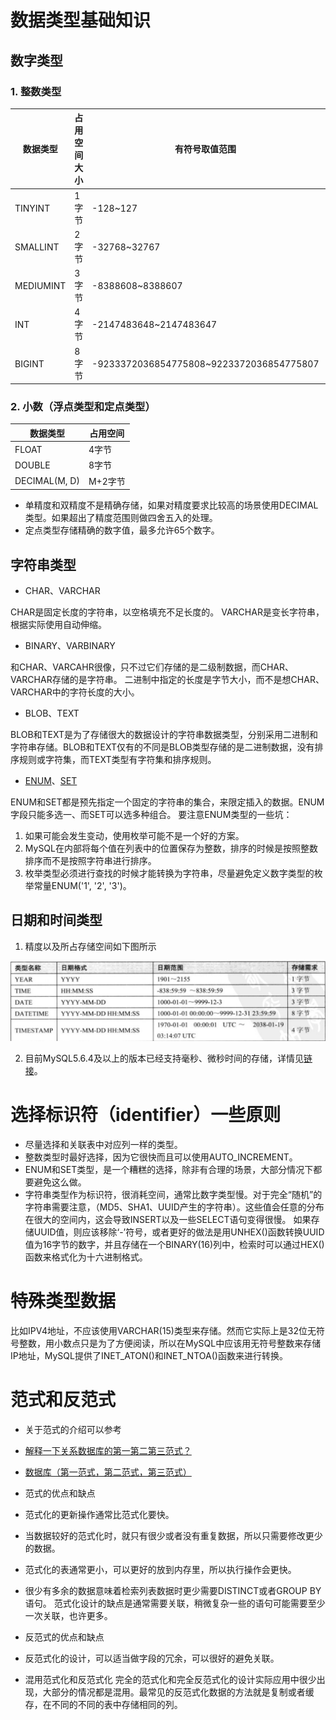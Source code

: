 # 数据类型基础知识

## 数字类型
### 1. 整数类型

数据类型 | 占用空间大小 | 有符号取值范围| 无符号取值范围
-------|--------|---------|---------|
TINYINT | 1字节  | -128~127 | 0~256
SMALLINT | 2字节  | -32768~32767| 0~65535
MEDIUMINT | 3字节  | -8388608~8388607| 0~16777215
INT | 4字节 | -2147483648~2147483647 | 0~4294967295
BIGINT | 8字节 | -9233372036854775808~9223372036854775807 | 0~18446744073709551615

### 2. 小数（浮点类型和定点类型）
数据类型 | 占用空间
-------| -------
FLOAT  | 4字节
DOUBLE | 8字节
DECIMAL(M, D) | M+2字节

- 单精度和双精度不是精确存储，如果对精度要求比较高的场景使用DECIMAL类型。如果超出了精度范围则做四舍五入的处理。
- 定点类型存储精确的数字值，最多允许65个数字。

## 字符串类型
 - CHAR、VARCHAR

  CHAR是固定长度的字符串，以空格填充不足长度的。
  VARCHAR是变长字符串，根据实际使用自动伸缩。

 - BINARY、VARBINARY

 和CHAR、VARCAHR很像，只不过它们存储的是二级制数据，而CHAR、VARCHAR存储的是字符串。
 二进制中指定的长度是字节大小，而不是想CHAR、VARCHAR中的字符长度的大小。

 - BLOB、TEXT

 BLOB和TEXT是为了存储很大的数据设计的字符串数据类型，分别采用二进制和字符串存储。BLOB和TEXT仅有的不同是BLOB类型存储的是二进制数据，没有排序规则或字符集，而TEXT类型有字符集和排序规则。

 - [ENUM](https://dev.mysql.com/doc/refman/5.7/en/enum.html)、[SET](https://dev.mysql.com/doc/refman/5.7/en/set.html)

 ENUM和SET都是预先指定一个固定的字符串的集合，来限定插入的数据。ENUM字段只能多选一、而SET可以选多种组合。
 要注意ENUM类型的一些坑：
  1. 如果可能会发生变动，使用枚举可能不是一个好的方案。
  2. MySQL在内部将每个值在列表中的位置保存为整数，排序的时候是按照整数排序而不是按照字符串进行排序。
  3. 枚举类型必须进行查找的时候才能转换为字符串，尽量避免定义数字类型的枚举常量ENUM('1', '2', '3')。

## 日期和时间类型
 1. 精度以及所占存储空间如下图所示

  ![](./img/4-2.png)

 2. 目前MySQL5.6.4及以上的版本已经支持毫秒、微秒时间的存储，详情见[链接](https://dev.mysql.com/doc/refman/5.7/en/fractional-seconds.html)。


 # 选择标识符（identifier）一些原则

 - 尽量选择和关联表中对应列一样的类型。
 - 整数类型时最好选择，因为它很快而且可以使用AUTO_INCREMENT。
 - ENUM和SET类型，是一个糟糕的选择，除非有合理的场景，大部分情况下都要避免这么做。
 - 字符串类型作为标识符，很消耗空间，通常比数字类型慢。对于完全“随机”的字符串需要注意，（MD5、SHA1、UUID产生的字符串）。这些值会任意的分布在很大的空间内，这会导致INSERT以及一些SELECT语句变得很慢。
 如果存储UUID值，则应该移除‘-’符号，或者更好的做法是用UNHEX()函数转换UUID值为16字节的数字，并且存储在一个BINARY(16)列中，检索时可以通过HEX()函数来格式化为十六进制格式。

 # 特殊类型数据
  比如IPV4地址，不应该使用VARCHAR(15)类型来存储。然而它实际上是32位无符号整数，用小数点只是为了方便阅读，所以在MySQL中应该用无符号整数来存储IP地址，MySQL提供了INET_ATON()和INET_NTOA()函数来进行转换。

# 范式和反范式

 - 关于范式的介绍可以参考
  - [解释一下关系数据库的第一第二第三范式？](https://www.zhihu.com/question/24696366)
  - [数据库（第一范式，第二范式，第三范式）](http://blog.csdn.net/famousdt/article/details/6921622)

 - 范式的优点和缺点
  - 范式化的更新操作通常比范式化要快。
  - 当数据较好的范式化时，就只有很少或者没有重复数据，所以只需要修改更少的数据。
  - 范式化的表通常更小，可以更好的放到内存里，所以执行操作会更快。
  - 很少有多余的数据意味着检索列表数据时更少需要DISTINCT或者GROUP BY语句。
 范式化设计的缺点是通常需要关联，稍微复杂一些的语句可能需要至少一次关联，也许更多。
 - 反范式的优点和缺点
  - 反范式化的设计，可以适当做字段的冗余，可以很好的避免关联。
 - 混用范式化和反范式化
  完全的范式化和完全反范式化的设计实际应用中很少出现，大部分的情况都是混用。最常见的反范式化数据的方法就是复制或者缓存，在不同的不同的表中存储相同的列。

